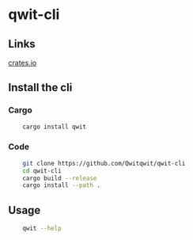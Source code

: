 # qwit-cli

## Links

[crates.io](https://crates.io/crates/qwit)

## Install the cli

### Cargo

```bash
    cargo install qwit
```

### Code

```bash
    git clone https://github.com/Qwitqwit/qwit-cli
    cd qwit-cli
    cargo build --release
    cargo install --path .
```

## Usage

```bash
    qwit --help
```